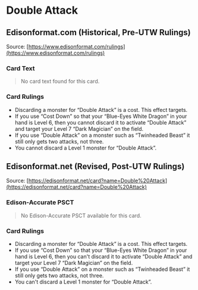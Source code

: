 # Double Attack

## Edisonformat.com (Historical, Pre-UTW Rulings)

Source: [https://www.edisonformat.com/rulings](https://www.edisonformat.com/rulings)

### Card Text

> No card text found for this card.

### Card Rulings

*   Discarding a monster for “Double Attack” is a cost. This effect targets.
*   If you use “Cost Down” so that your “Blue-Eyes White Dragon” in your hand is Level 6, then you cannot discard it to activate “Double Attack” and target your Level 7 “Dark Magician” on the field.
*   If you use “Double Attack” on a monster such as “Twinheaded Beast” it still only gets two attacks, not three.
*   You cannot discard a Level 1 monster for “Double Attack”.

## Edisonformat.net (Revised, Post-UTW Rulings)

Source: [https://edisonformat.net/card?name=Double%20Attack](https://edisonformat.net/card?name=Double%20Attack)

### Edison-Accurate PSCT

> No Edison-Accurate PSCT available for this card.

### Card Rulings

*   Discarding a monster for “Double Attack” is a cost. This effect targets.
*   If you use “Cost Down” so that your “Blue-Eyes White Dragon” in your hand is Level 6, then you can't discard it to activate “Double Attack” and target your Level 7 “Dark Magician” on the field.
*   If you use “Double Attack” on a monster such as “Twinheaded Beast” it still only gets two attacks, not three.
*   You can't discard a Level 1 monster for “Double Attack”.
            